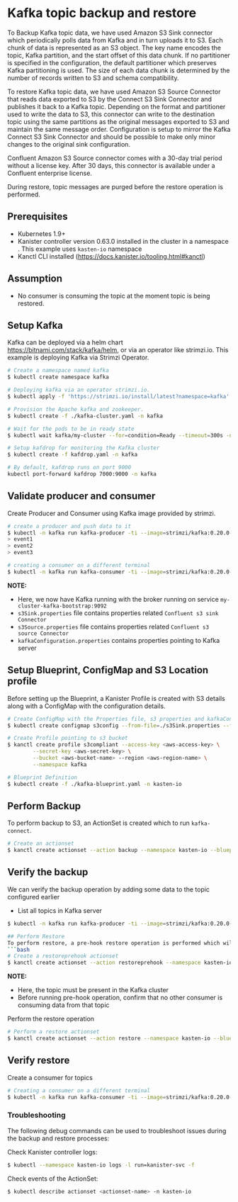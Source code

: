 # Kafka topic backup and restore
To Backup Kafka topic data, we have used Amazon S3 Sink connector which periodically polls data from Kafka and in turn uploads it to S3. Each chunk of data is represented as an S3 object. The key name encodes the topic, Kafka partition, and the start offset of this data chunk. If no partitioner is specified in the configuration, the default partitioner which preserves Kafka partitioning is used. The size of each data chunk is determined by the number of records written to S3 and schema compatibility.

To restore Kafka topic data, we have used Amazon S3 Source Connector that reads data exported to S3 by the Connect S3 Sink Connector and publishes it back to a Kafka topic. Depending on the format and partitioner used to write the data to S3, this connector can write to the destination topic using the same partitions as the original messages exported to S3 and maintain the same message order. Configuration is setup to mirror the Kafka Connect S3 Sink Connector and should be possible to make only minor changes to the original sink configuration.

Confluent Amazon S3 Source connector comes with a 30-day trial period without a license key. After 30 days, this connector is available under a Confluent enterprise license.

During restore, topic messages are purged before the restore operation is performed.

## Prerequisites

* Kubernetes 1.9+
* Kanister controller version 0.63.0 installed in the cluster in a namespace <kanister-operator-namespace>. This example uses `kasten-io` namespace
* Kanctl CLI installed (https://docs.kanister.io/tooling.html#kanctl)

## Assumption

* No consumer is consuming the topic at the moment topic is being restored.

## Setup Kafka
Kafka can be deployed via a helm chart https://bitnami.com/stack/kafka/helm, or via an operator like strimzi.io.
This example is deploying Kafka via Strimzi Operator.

```bash
# Create a namespace named kafka
$ kubectl create namespace kafka

# Deploying kafka via an operator strimzi.io.
$ kubectl apply -f 'https://strimzi.io/install/latest?namespace=kafka' -n kafka

# Provision the Apache kafka and zookeeper.
$ kubectl create -f ./kafka-cluster.yaml -n kafka

# Wait for the pods to be in ready state
$ kubectl wait kafka/my-cluster --for=condition=Ready --timeout=300s -n kafka

# Setup kafdrop for monitoring the Kafka cluster
$ kubectl create -f kafdrop.yaml -n kafka

# By default, kafdrop runs on port 9000
kubectl port-forward kafdrop 7000:9000 -n kafka
```

## Validate producer and consumer
Create Producer and Consumer using Kafka image provided by strimzi.
```bash
# create a producer and push data to it
$ kubectl -n kafka run kafka-producer -ti --image=strimzi/kafka:0.20.0-kafka-2.6.0 --rm=true --restart=Never -- bin/kafka-console-producer.sh --broker-list my-cluster-kafka-bootstrap:9092 --topic blogpost
> event1
> event2
> event3

# creating a consumer on a different terminal
$ kubectl -n kafka run kafka-consumer -ti --image=strimzi/kafka:0.20.0-kafka-2.6.0 --rm=true --restart=Never -- bin/kafka-console-consumer.sh --bootstrap-server my-cluster-kafka-bootstrap:9092 --topic my-topic --from-beginning
```

**NOTE:**
* Here, we now have Kafka running with the broker running on service `my-cluster-kafka-bootstrap:9092`
* `s3Sink.properties` file contains properties related `Confluent s3 sink Connector`
* `s3Source.properties` file contains properties related `Confluent s3 source Connector`
* `kafkaConfiguration.properties` contains properties pointing to Kafka server

## Setup Blueprint, ConfigMap and S3 Location profile
Before setting up the Blueprint, a Kanister Profile is created with S3 details along with a ConfigMap with the configuration details.
```bash
# Create ConfigMap with the Properties file, s3 properties and kafkaConfiguration.properties
$ kubectl create configmap s3config --from-file=./s3Sink.properties --from-file=./kafkaConfiguration.properties --from-file=./s3Source.properties -n kafka

# Create Profile pointing to s3 bucket
$ kanctl create profile s3compliant --access-key <aws-access-key> \
        --secret-key <aws-secret-key> \
        --bucket <aws-bucket-name> --region <aws-region-name> \
        --namespace kafka

# Blueprint Definition
$ kubectl create -f ./kafka-blueprint.yaml -n kasten-io
```
## Perform Backup
To perform backup to S3, an ActionSet is created which to run `kafka-connect`.
```bash
# Create an actionset
$ kanctl create actionset --action backup --namespace kasten-io --blueprint kafka-blueprint --profile kafka/s3-profile-fn64h --objects v1/configmaps/kafka/s3config
```
## Verify the backup
We can verify the backup operation by adding some data to the topic configured earlier

* List all topics in Kafka server
```bash
$ kubectl -n kafka run kafka-producer -ti --image=strimzi/kafka:0.20.0-kafka-2.6.0 --rm=true --restart=Never -- bin/kafka-topics.sh --bootstrap-server=my-cluster-kafka-bootstrap:9092 --list

## Perform Restore
To perform restore, a pre-hook restore operation is performed which will purge all events from the topics in the Kafka cluster whose backups were performed previously.
```bash
# Create a restoreprehook actionset
$ kanctl create actionset --action restoreprehook --namespace kasten-io --blueprint kafka-blueprint --profile kafka/s3-profile-fn64h --objects v1/configmaps/kafka/s3config

```
**NOTE:**
* Here, the topic must be present in the Kafka cluster
* Before running pre-hook operation, confirm that no other consumer is consuming data from that topic

Perform the restore operation

```bash
# Perform a restore actionset
$ kanctl create actionset --action restore --namespace kasten-io --blueprint kafka-blueprint --profile kafka/s3-profile-fn64h --objects v1/configmaps/kafka/s3config

```
## Verify restore
Create a consumer for topics
```bash
# Creating a consumer on a different terminal
$ kubectl -n kafka run kafka-consumer -ti --image=strimzi/kafka:0.20.0-kafka-2.6.0 --rm=true --restart=Never -- bin/kafka-console-consumer.sh --bootstrap-server my-cluster-kafka-bootstrap:9092 --topic blogpost --from-beginning
```

### Troubleshooting

The following debug commands can be used to troubleshoot issues during the backup and restore processes:

Check Kanister controller logs:
```bash
$ kubectl --namespace kasten-io logs -l run=kanister-svc -f
```
Check events of the ActionSet:
```bash
$ kubectl describe actionset <actionset-name> -n kasten-io
```
